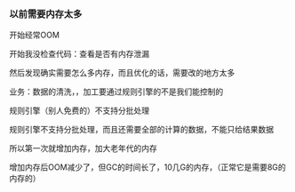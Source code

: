 ### 以前需要内存太多

开始经常OOM

开始我没检查代码：查看是否有内存泄漏

然后发现确实需要怎么多内存，而且优化的话，需要改的地方太多

业务：数据的清洗，，加工要通过规则引擎的不是我们能控制的

规则引擎（别人免费的）不支持分批处理



规则引擎不支持分批处理，而且还需要全部的计算的数据，不能只给结果数据

所以第一次就增加内存，加大老年代的内存





增加内存后OOM减少了，但GC的时间长了，10几G的内存，（正常它是需要8G的内存的）












